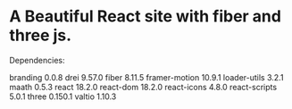 # A Beautiful React site with fiber and three js.

Dependencies:

branding 0.0.8
drei 9.57.0
fiber 8.11.5
framer-motion 10.9.1
loader-utils 3.2.1
maath 0.5.3
react 18.2.0 
react-dom 18.2.0
react-icons 4.8.0
react-scripts 5.0.1
three 0.150.1
valtio 1.10.3
